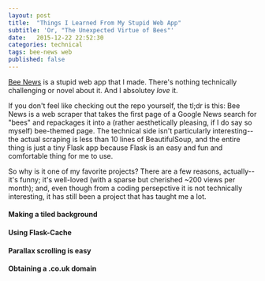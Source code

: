 ```yaml
---
layout: post
title:  "Things I Learned From My Stupid Web App"
subtitle: 'Or, "The Unexpected Virtue of Bees"'
date:   2015-12-22 22:52:30
categories: technical
tags: bee-news web
published: false
---
```


[Bee News](http://beenews.co.uk/) is a stupid web app that I made. There's nothing technically challenging or novel about it. And I absolutey *love* it.

If you don't feel like checking out the repo yourself, the tl;dr is this: Bee News is a web scraper that takes the first page of a Google News search for "bees" and repackages it into a (rather aesthetically pleasing, if I do say so myself) bee-themed page. The technical side isn't particularly interesting--the actual scraping is less than 10 lines of BeautifulSoup, and the entire thing is just a tiny Flask app because Flask is an easy and fun and comfortable thing for me to use. 

So why is it one of my favorite projects? There are a few reasons, actually--it's funny; it's well-loved (with a sparse but cherished ~200 views per month); and, even though from a coding persepctive it is not technically interesting, it has still been a project that has taught me a lot.

#### Making a tiled background

#### Using Flask-Cache

#### Parallax scrolling is easy

#### Obtaining a .co.uk domain